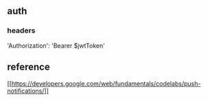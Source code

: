 ## auth
### headers 
'Authorization': 'Bearer $jwtToken'

## reference
[[https://developers.google.com/web/fundamentals/codelabs/push-notifications/]]